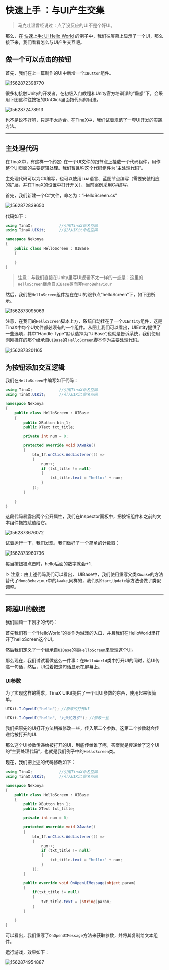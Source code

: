# 快速上手 ：与UI产生交集

> 马克吐温曾经说过：点了没反应的UI不是个好UI。

那么，在 [快速上手: UI Hello World](/guide/quickstart/quickstart2) 的例子中，我们往屏幕上显示了一个UI，那么接下来，我们看看怎么与UI产生交互吧。



## 做一个可以点击的按钮

首先，我们在上一篇制作的UI中新增一个`xButton`组件。

![1562872398770](assets/1562872398770.png)

很多初接触Unity的开发者，在初级入门教程和Unity官方培训课的“蛊惑”下，会采用下图这种往按钮的OnClick里面拖代码的用法。

![1562872478913](assets/1562872478913.png)

也不是说不好吧，只是不太适合。在TinaX中，我们试着规范了一套UI开发的实践方法。

------

## 主处理代码

在TinaX中，有这样一个约定: 在一个UI文件的跟节点上挂载一个代码组件，用作整个UI页面的主要逻辑处理。我们暂且称这个代码组件为“主处理代码”。

主处理代码可以为C#编写，也可以使用Lua语言、蓝图节点编写（需要安装相应的扩展，并在TinaX的设置中打开开关），当前案例采用C#编写。

首先，我们新建一个C#文件，命名为：“HelloScreen.cs”

![1562872839650](assets/1562872839650.png)

代码如下：

```csharp
using TinaX;            //引用TinaX命名空间
using TinaX.UIKit;      //引入UIKit命名空间

namespace Nekonya
{
    public class HelloScreen : UIBase
    {
        
    }
}
```

> 注意：与我们直接在Unity里写UI逻辑不太一样的一点是：这里的`HelloScreen`继承自`UIBase`类而非`MonoBehaviour`

然后，我们把`HelloScreen`组件挂在在UI的跟节点“helloScreen”下，如下图所示。

![1562873095069](assets/1562873095069.png)

注意，在我们的`HelloScreen`脚本上方，系统自动挂在了一个`UIEntity`组件，这是TinaX中每个UI文件都必须有的一个组件。从图上我们可以看出，UIEntity提供了一些选项，其中“Handle Type”默认选择为“UIBase”,也就是告诉系统，我们使用刚刚挂在的那个继承自`UIBase`的 `HelloScreen`脚本作为主要处理代码。

![1562873201165](assets/1562873201165.png)



## 为按钮添加交互逻辑

我们在`HelloScreen`中编写如下代码：

```csharp
using TinaX;            //引用TinaX命名空间
using TinaX.UIKit;      //引入UIKit命名空间

namespace Nekonya
{
    public class HelloScreen : UIBase
    {
        public XButton btn_1;
        public XText txt_title;

        private int num = 0;

        protected override void XAwake()
        {
            btn_1?.onClick.AddListener(() =>
            {
                num++;
                if (txt_title != null)
                {
                    txt_title.text = "hello:" + num;
                }
            });
        }
        
    }
}

```



这段代码暴露出两个公开属性，我们在Inspector面板中，把按钮组件和之前的文本组件拖拽赋值给它。

![1562873676072](assets/1562873676072.png)

试着运行一下，我们发现，我们做好了一个简单的计数器：

![1562873960736](assets/1562873960736.png)

每当按钮被点击时，hello后面的数字就会+1.

!> 注意：由上述代码我们可以看出， UIBase中，我们使用重写父类`XAwake`的方法替代了`MonoBehaviour`中的`Awake`,同样的，我们对`Start`,`Update`等方法也做了类似调整。

------



## 跨越UI的数据

我们回顾一下刚才的代码：

首先我们有一个“HelloWorld”的类作为游戏的入口，并且我们在HelloWorld里打开了helloScreen这个UI。

然后我们定义了一个继承自`UIBase`的类`HelloScreen`来管理这个UI。



那么现在，我们试试看做这么一件事：在`HelloWorld`类中打开UI的同时，给UI传递一句话，然后，UI试着把这句话显示在屏幕上。



### UI参数

为了实现这样的需求，TinaX UIKit提供了一个叫UI参数的东西，使用起来很简单。

```csharp
UIKit.I.OpenUI("hello"); //原来的打开UI

UIKit.I.OpenUI("hello", "九头蛇万岁"); //修改一些
```



我们把原先的UI打开方法稍微修改一些，传入第二个参数。这第二个参数就会传递给被打开的UI.

那么这个UI参数传递给被打开的UI，到底传给谁了呢，答案就是传递给了这个UI的“主要处理代码”，也就是我们例子中的`HelloScreen`类。

现在，我们把上述的代码修改如下：

```csharp
using TinaX;            //引用TinaX命名空间
using TinaX.UIKit;      //引入UIKit命名空间

namespace Nekonya
{
    public class HelloScreen : UIBase
    {
        public XButton btn_1;
        public XText txt_title;

        private int num = 0;

        protected override void XAwake()
        {
            btn_1?.onClick.AddListener(() =>
            {
                num++;
                if (txt_title != null)
                {
                    txt_title.text = "hello:" + num;
                }
            });
        }

        public override void OnOpenUIMessage(object param)
        {
            if(txt_title != null)
            {
                txt_title.text = (string)param;
            }
        }

    }
}

```

可以看出，我们重写了`OnOpenUIMessage`方法来获取参数，并将其复制给文本组件。



运行游戏，效果如下：

![1562874954887](assets/1562874954887.png)